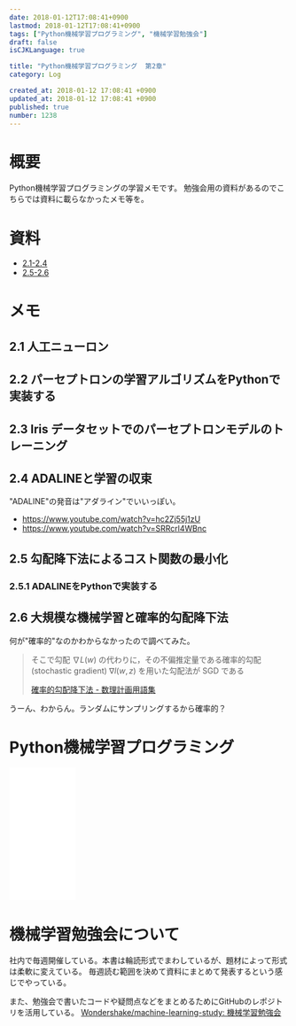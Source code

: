 ```yaml
---
date: 2018-01-12T17:08:41+0900
lastmod: 2018-01-12T17:08:41+0900
tags: ["Python機械学習プログラミング", "機械学習勉強会"]
draft: false
isCJKLanguage: true

title: "Python機械学習プログラミング  第2章"
category: Log

created_at: 2018-01-12 17:08:41 +0900
updated_at: 2018-01-12 17:08:41 +0900
published: true
number: 1238
---
```


# 概要
Python機械学習プログラミングの学習メモです。
勉強会用の資料があるのでこちらでは資料に載らなかったメモ等を。

# 資料
* [2.1-2.4](https://gitpitch.com/mmyoji/slides/python-ml-1st#/)
* [2.5-2.6](https://nownabe.github.io/slides/20180111-python-ml-ch02-1/index.html#/)

# メモ
## 2.1 人工ニューロン
## 2.2 パーセプトロンの学習アルゴリズムをPythonで実装する
## 2.3 Iris データセットでのパーセプトロンモデルのトレーニング
## 2.4 ADALINEと学習の収束

"ADALINE"の発音は"アダライン"でいいっぽい。

* https://www.youtube.com/watch?v=hc2Zj55j1zU
* https://www.youtube.com/watch?v=SRRcrl4WBnc

## 2.5 勾配降下法によるコスト関数の最小化
### 2.5.1 ADALINEをPythonで実装する
## 2.6 大規模な機械学習と確率的勾配降下法

何が"確率的"なのかわからなかったので調べてみた。

> そこで勾配 $\nabla L(w)$ の代わりに，その不偏推定量である確率的勾配(stochastic gradient) $\nabla l(w,z)$ を用いた勾配法が SGD である
>
> [確率的勾配降下法 - 数理計画用語集](http://www.msi.co.jp/nuopt/glossary/term_da265770bed70e5f0a764f3d20c0ce3d242e6467.html)

うーん、わからん。ランダムにサンプリングするから確率的？

# Python機械学習プログラミング
<iframe style="width:120px;height:240px;" marginwidth="0" marginheight="0" scrolling="no" frameborder="0" src="//rcm-fe.amazon-adsystem.com/e/cm?lt1=_blank&bc1=000000&IS2=1&bg1=FFFFFF&fc1=000000&lc1=0000FF&t=nownabe0c-22&o=9&p=8&l=as4&m=amazon&f=ifr&ref=as_ss_li_til&asins=B01HGIPIAK&linkId=ef8aa25f336a01f62b00fce21e6f952a"></iframe>

# 機械学習勉強会について
社内で毎週開催している。本書は輪読形式でまわしているが、題材によって形式は柔軟に変えている。
毎週読む範囲を決めて資料にまとめて発表するという感じでやっている。

また、勉強会で書いたコードや疑問点などをまとめるためにGitHubのレポジトリを活用している。
[Wondershake/machine-learning-study: 機械学習勉強会](https://github.com/Wondershake/machine-learning-study)

```math
```
